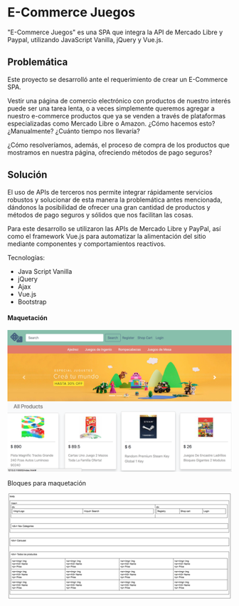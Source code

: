 # E-Commerce Juegos

"E-Commerce Juegos" es una SPA que integra la API de Mercado Libre y Paypal, utilizando JavaScript Vanilla, jQuery y Vue.js.

## Problemática
Este proyecto se desarrolló ante el requerimiento de crear un E-Commerce SPA.

Vestir una página de comercio electrónico con productos de nuestro interés puede ser una tarea lenta, o a veces simplemente queremos agregar a nuestro e-commerce productos que ya se venden a través de plataformas especializadas como Mercado Libre o Amazon. ¿Cómo hacemos esto? ¿Manualmente? ¿Cuánto tiempo nos llevaría?

¿Cómo resolveríamos, además, el proceso de compra de los productos que mostramos en nuestra página, ofreciendo métodos de pago seguros?

## Solución

El uso de APIs de terceros nos permite integrar rápidamente servicios robustos y solucionar de esta manera la problemática antes mencionada, dándonos la posibilidad de ofrecer una gran cantidad de productos y métodos de pago seguros y sólidos que nos facilitan las cosas.

Para este desarrollo se utilizaron las APIs de Mercado Libre y PayPal, así como el framework Vue.js para automatizar la alimentación del sitio mediante componentes y comportamientos reactivos.

Tecnologías:
* Java Script Vanilla
* jQuery
* Ajax
* Vue.js
* Bootstrap

#### Maquetación

![Maquetación](/assets/images/maquetacion.png)

Bloques para maquetación

![Maquetación](/assets/images/bloques-maquetacion.png)